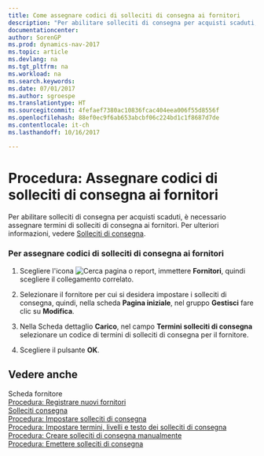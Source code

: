 ```yaml
---
title: Come assegnare codici di solleciti di consegna ai fornitori
description: "Per abilitare solleciti di consegna per acquisti scaduti, è necessario assegnare termini di solleciti di consegna ai fornitori. Per ulteriori informazioni, vedere [Solleciti di consegna](delivery-reminders.md)."
documentationcenter: 
author: SorenGP
ms.prod: dynamics-nav-2017
ms.topic: article
ms.devlang: na
ms.tgt_pltfrm: na
ms.workload: na
ms.search.keywords: 
ms.date: 07/01/2017
ms.author: sgroespe
ms.translationtype: HT
ms.sourcegitcommit: 4fefaef7380ac10836fcac404eea006f55d8556f
ms.openlocfilehash: 88ef0ec9f6ab653abcbf06c224bd1c1f8687d7de
ms.contentlocale: it-ch
ms.lasthandoff: 10/16/2017

---
```

# <a name="how-to-assign-delivery-reminder-codes-to-vendors"></a>Procedura: Assegnare codici di solleciti di consegna ai fornitori
Per abilitare solleciti di consegna per acquisti scaduti, è necessario assegnare termini di solleciti di consegna ai fornitori. Per ulteriori informazioni, vedere [Solleciti di consegna](delivery-reminders.md).  
  
### <a name="to-assign-delivery-reminders-codes-to-vendors"></a>Per assegnare codici di solleciti di consegna ai fornitori  
  
1.  Scegliere l'icona ![Cerca pagina o report](media/ui-search/search_small.png "icona Cerca pagina o report"), immettere **Fornitori**, quindi scegliere il collegamento correlato.  
  
2.  Selezionare il fornitore per cui si desidera impostare i solleciti di consegna, quindi, nella scheda **Pagina iniziale**, nel gruppo **Gestisci** fare clic su **Modifica**.  
  
3.  Nella Scheda dettaglio **Carico**, nel campo **Termini solleciti di consegna** selezionare un codice di termini di solleciti di consegna per il fornitore.  
  
4.  Scegliere il pulsante **OK**.  
  
## <a name="see-also"></a>Vedere anche  
 Scheda fornitore   
 [Procedura: Registrare nuovi fornitori](how-to-register-new-vendors.md)   
 [Solleciti consegna](delivery-reminders.md)   
 [Procedura: Impostare solleciti di consegna](how-to-set-up-delivery-reminders.md)   
 [Procedura: Impostare termini, livelli e testo dei solleciti di consegna](how-to-set-up-delivery-reminder-terms-levels-and-text.md)   
 [Procedura: Creare solleciti di consegna manualmente](how-to-create-delivery-reminders-manually.md)   
 [Procedura: Emettere solleciti di consegna](how-to-issue-delivery-reminders.md)
